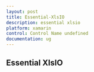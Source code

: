 ```yaml
---
layout: post
title: Essential-XlsIO
description: essential xlsio
platform: xamarin
control: Control Name undefined
documentation: ug
---
```


## Essential XlsIO

